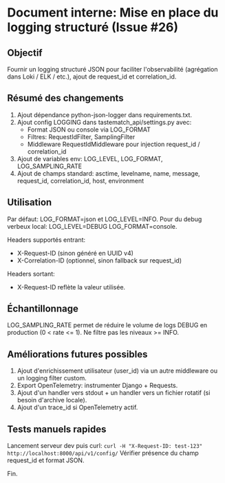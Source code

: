 # Document interne: Mise en place du logging structuré (Issue #26)

## Objectif

Fournir un logging structuré JSON pour faciliter l'observabilité (agrégation dans Loki / ELK / etc.), ajout de request_id et correlation_id.

## Résumé des changements

1. Ajout dépendance python-json-logger dans requirements.txt.
2. Ajout config LOGGING dans tastematch_api/settings.py avec:
   - Format JSON ou console via LOG_FORMAT
   - Filtres: RequestIdFilter, SamplingFilter
   - Middleware RequestIdMiddleware pour injection request_id / correlation_id
3. Ajout de variables env: LOG_LEVEL, LOG_FORMAT, LOG_SAMPLING_RATE
4. Ajout de champs standard: asctime, levelname, name, message, request_id, correlation_id, host, environment

## Utilisation

Par défaut: LOG_FORMAT=json et LOG_LEVEL=INFO.
Pour du debug verbeux local: LOG_LEVEL=DEBUG LOG_FORMAT=console.

Headers supportés entrant:

- X-Request-ID (sinon généré en UUID v4)
- X-Correlation-ID (optionnel, sinon fallback sur request_id)

Headers sortant:

- X-Request-ID reflète la valeur utilisée.

## Échantillonnage

LOG_SAMPLING_RATE permet de réduire le volume de logs DEBUG en production (0 < rate <= 1). Ne filtre pas les niveaux >= INFO.

## Améliorations futures possibles

1. Ajout d'enrichissement utilisateur (user_id) via un autre middleware ou un logging filter custom.
2. Export OpenTelemetry: instrumenter Django + Requests.
3. Ajout d'un handler vers stdout + un handler vers un fichier rotatif (si besoin d'archive locale).
4. Ajout d'un trace_id si OpenTelemetry actif.

## Tests manuels rapides

Lancement serveur dev puis curl:
`curl -H "X-Request-ID: test-123" http://localhost:8000/api/v1/config/`
Vérifier présence du champ request_id et format JSON.

Fin.
